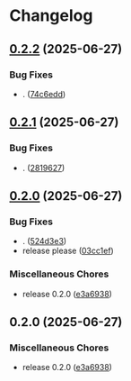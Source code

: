 # Changelog

## [0.2.2](https://github.com/evoquant/ncbi_asm_summary/compare/v0.2.1...v0.2.2) (2025-06-27)


### Bug Fixes

* . ([74c6edd](https://github.com/evoquant/ncbi_asm_summary/commit/74c6edd84bd06d922e461a06e7b00909b1aeac78))

## [0.2.1](https://github.com/evoquant/ncbi_asm_summary/compare/v0.2.0...v0.2.1) (2025-06-27)


### Bug Fixes

* . ([2819627](https://github.com/evoquant/ncbi_asm_summary/commit/28196271491c4bdc3b5d40169b0f22eceb17a7c5))

## [0.2.0](https://github.com/evoquant/ncbi_asm_summary/compare/v0.2.0...v0.2.0) (2025-06-27)


### Bug Fixes

* . ([524d3e3](https://github.com/evoquant/ncbi_asm_summary/commit/524d3e32e90f8ef8a8ecbf2df290b2e92583914a))
* release please ([03cc1ef](https://github.com/evoquant/ncbi_asm_summary/commit/03cc1ef5a2cf7a724ca2dbfd014bebdb4bf8f1ef))


### Miscellaneous Chores

* release 0.2.0 ([e3a6938](https://github.com/evoquant/ncbi_asm_summary/commit/e3a693876fab9d337cd79f307b10a612f8702582))

## 0.2.0 (2025-06-27)


### Miscellaneous Chores

* release 0.2.0 ([e3a6938](https://github.com/evoquant/ncbi_asm_summary/commit/e3a693876fab9d337cd79f307b10a612f8702582))
